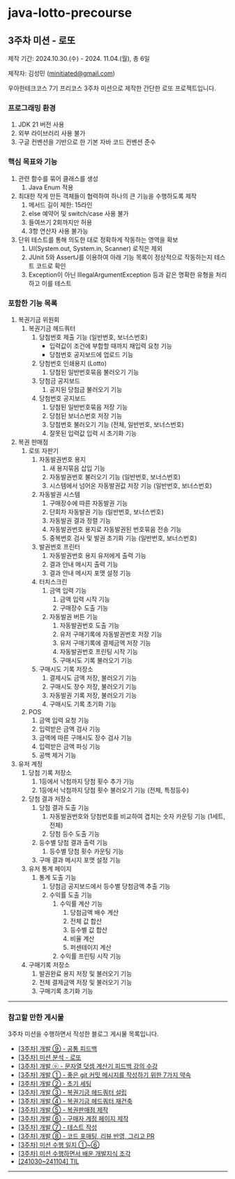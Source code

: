 # java-lotto-precourse

## 3주차 미션 - 로또

제작 기간: 2024.10.30.(수) - 2024. 11.04.(월), 총 6일

제작자: 김성민 (minitiated@gmail.com)


우아한테크코스 7기 프리코스 3주차 미션으로 제작한 간단한 로또 프로젝트입니다.

### 프로그래밍 환경
1. JDK 21 버전 사용
2. 외부 라이브러리 사용 불가
3. 구글 컨벤션을 기반으로 한 기본 자바 코드 컨벤션 준수

### 핵심 목표와 기능
1. 관련 함수를 묶어 클래스를 생성
   1. Java Enum 적용
2. 최대한 작게 만든 객체들이 협력하여 하나의 큰 기능을 수행하도록 제작
   1. 메서드 길이 제한: 15라인
   2. else 예약어 및 switch/case 사용 불가
   3. 들여쓰기 2회까지만 허용
   4. 3항 연산자 사용 불가능
3. 단위 테스트를 통해 의도한 대로 정확하게 작동하는 영역을 확보
   1. UI(System.out, System.in, Scanner) 로직은 제외
   2. JUnit 5와 AssertJ를 이용하여 아래 기능 목록이 정상적으로 작동하는지 테스트 코드로 확인
   3. Exception이 아닌 IllegalArgumentException 등과 같은 명확한 유형을 처리하고 이를 테스트

### 포함한 기능 목록
1. 복권기금 위원회
   1. 복권기금 헤드쿼터
      1. 당첨번호 제출 기능 (일반번호, 보너스번호)
         - 입력값이 조건에 부합할 때까지 재입력 요청 기능
         - 당첨번호 공지보드에 업로드 기능
      2. 당첨번호 인쇄용지 (Lotto)
         1. 당첨된 일반번호묶음 불러오기 기능
      3. 당첨금 공지보드
         1. 공지된 당첨금 불러오기 기능
      4. 당첨번호 공지보드
         1. 당첨된 일반번호묶음 저장 기능
         2. 당첨된 보너스번호 저장 기능
         3. 당첨번호 불러오기 기능 (전체, 일반번호, 보너스번호)
         4. 잘못된 입력값 입력 시 초기화 기능
2. 복권 판매점
   1. 로또 자판기
      1. 자동발권번호 용지
         1. 새 용지묶음 삽입 기능
         2. 자동발권번호 불러오기 기능 (일반번호, 보너스번호)
         3. 시스템에서 넘어온 자동발권값 저장 기능 (일반번호, 보너스번호)
      2. 자동발권 시스템
         1. 구매장수에 따른 자동발권 기능
         2. 단회차 자동발권 기능 (일반번호, 보너스번호)
         3. 자동발권 결과 정렬 기능
         4. 자동발권번호 용지로 자동발권된 번호묶음 전송 기능
         5. 중복번호 검사 및 발권 초기화 기능 (일반번호, 보너스번호)
      3. 발권번호 프린터
         1. 자동발권번호 용지 유저에게 출력 기능
         2. 결과 안내 메시지 출력 기능
         3. 결과 안내 메시지 포맷 설정 기능
      4. 터치스크린
         1. 금액 입력 기능
            1. 금액 입력 시작 기능
            2. 구매장수 도출 기능
         2. 자동발권 버튼 기능
            1. 자동발권번호 도출 기능
            2. 유저 구매기록에 자동발권번호 저장 기능
            3. 유저 구매기록에 결제금액 저장 기능
            4. 자동발권번호 프린팅 시작 기능
            5. 구매시도 기록 불러오기 기능
      5. 구매시도 기록 저장소
         1. 결제시도 금액 저장, 불러오기 기능
         2. 구매시도 장수 저장, 불러오기 기능
         3. 자동발권 기록 저장, 불러오기 기능
         4. 구매시도 기록 초기화 기능
   2. POS
      1. 금액 입력 요청 기능
      2. 입력받은 금액 검사 기능
      3. 금액에 따른 구매시도 장수 검사 기능
      4. 입력받은 금액 파싱 기능
      5. 공백 제거 기능
3. 유저 계정
   1. 당첨 기록 저장소
      1. 1등에서 낙첨까지 당첨 횟수 추가 기능
      2. 1등에서 낙첨까지 당첨 횟수 불러오기 기능 (전체, 특정등수)
   2. 당첨 결과 저장소
      1. 당첨 결과 도출 기능
         1. 자동발권번호와 당첨번호를 비교하여 겹치는 숫자 카운팅 기능 (1세트, 전체)
         2. 당첨 등수 도출 기능
      2. 등수별 당첨 결과 출력 기능
         1. 등수별 당첨 횟수 카운팅 기능
      3. 구매 결과 메시지 포맷 설정 기능
   3. 유저 통계 페이지
      1. 통계 도출 기능
         1. 당첨금 공지보드에서 등수별 당첨금액 추출 기능
         2. 수익률 도출 기능
            1. 수익률 계산 기능
               1. 당첨금액 배수 계산
               2. 전체 값 합산
               3. 등수별 값 합산
               4. 비율 계산
               5. 퍼센테이지 계산
            2. 수익률 프린팅 시작 기능
   4. 구매기록 저장소
      1. 발권완료 용지 저장 및 불러오기 기능
      2. 전체 결제금액 저장 및 불러오기 기능
      3. 구매기록 초기화 기능
---
### 참고할 만한 게시물
3주차 미션을 수행하면서 작성한 블로그 게시물 목록입니다.
- [[3주차] 개발 ⑨ - 공통 피드백](https://minitiated.tistory.com/102)
- [[3주차] 미션 분석 - 로또](https://minitiated.tistory.com/103)
- [[3주차] 개발 ⓞ - 문자열 덧셈 계산기 피드백 강의 수강](https://minitiated.tistory.com/109)
- [[3주차] 개발 ① - 좋은 git 커밋 메시지를 작성하기 위한 7가지 약속](https://minitiated.tistory.com/110)
- [[3주차] 개발 ② - 초기 세팅](https://minitiated.tistory.com/111)
- [[3주차] 개발 ③ - 복권기금 헤드쿼터 설립](https://minitiated.tistory.com/112)
- [[3주차] 개발 ④ - 복권기금 헤드쿼터 재건축](https://minitiated.tistory.com/115)
- [[3주차] 개발 ⑤ - 복권판매점 제작](https://minitiated.tistory.com/116)
- [[3주차] 개발 ⑥ - 구매자 계정 페이지 제작](https://minitiated.tistory.com/117)
- [[3주차] 개발 ⑦ - 테스트 작성](https://minitiated.tistory.com/118)
- [[3주차] 개발 ⑧ - 코드 포매팅, 리뷰 반영, 그리고 PR](https://minitiated.tistory.com/119)
- [[3주차] 미션 수행 일지 ①~⑥](https://minitiated.tistory.com/category/%EC%9A%B0%ED%85%8C%EC%BD%94%207%EA%B8%B0%20%ED%94%84%EB%A6%AC%EC%BD%94%EC%8A%A4/%EB%AF%B8%EC%85%98%20%EC%88%98%ED%96%89%20%EC%9D%BC%EC%A7%80)
- [[3주차] 미션 수행하면서 배운 개발지식 조각](https://minitiated.tistory.com/category/%EA%B0%9C%EB%B0%9C%EC%A7%80%EC%8B%9D%20%EC%A1%B0%EA%B0%81)
- [[241030~241104] TIL](https://minitiated.tistory.com/category/Today%20I%20Learned/2024%EB%85%84%204%EB%B6%84%EA%B8%B0)
---